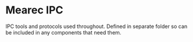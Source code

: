 Mearec IPC
==========

IPC tools and protocols used throughout. Defined in separate folder so can be
included in any components that need them.


